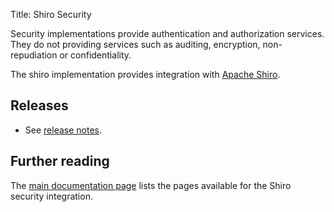 Title: Shiro Security

Security implementations provide authentication and authorization services. They do not providing services such as auditing, encryption, non-repudiation or confidentiality.

The shiro implementation provides integration with [Apache Shiro](http://shiro.apache.org).

## Releases

- See [release notes](release-notes/about.html).

## Further reading

The [main documentation page](../../../documentation.html#security) lists the pages available for the Shiro security integration.
